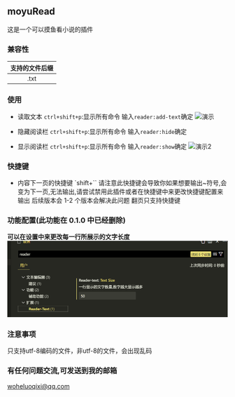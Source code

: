 ## moyuRead

这是一个可以摸鱼看小说的插件

### 兼容性

| 支持的文件后缀 |
| :------------: |
|      .txt      |

### 使用

-   读取文本
    `ctrl+shift+p`:显示所有命令
    输入`reader:add-text`确定
    ![演示](/images/demo.gif)

-   隐藏阅读栏
    `ctrl+shift+p`:显示所有命令
    输入`reader:hide`确定

-   显示阅读栏
    `ctrl+shift+p`:显示所有命令
    输入`reader:show`确定
    ![演示2](/images/show-hide.gif)

### 快捷键

-   内容下一页的快捷键
    `shift+``
    请注意此快捷键会导致你如果想要输出~符号,会变为下一页,无法输出,请尝试禁用此插件或者在快捷键中来更改快捷键配置来输出
    后续版本会 1-2 个版本会解决此问题
    翻页只支持快捷键

### 功能配置(此功能在 0.1.0 中已经删除)

**可以在设置中来更改每一行所展示的文字长度**
![设置](/images/setting.png)

### 注意事项
只支持utf-8编码的文件，非utf-8的文件，会出现乱码

### 有任何问题交流,可发送到我的邮箱
woheluoqixi@qq.com
